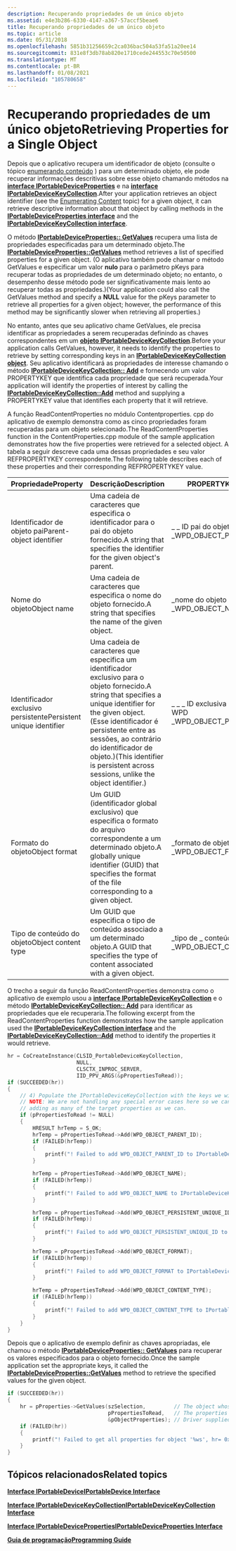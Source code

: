 ```yaml
---
description: Recuperando propriedades de um único objeto
ms.assetid: e4e3b286-6330-4147-a367-57accf5beae6
title: Recuperando propriedades de um único objeto
ms.topic: article
ms.date: 05/31/2018
ms.openlocfilehash: 5851b31256659c2ca036bac504a53fa51a20ee14
ms.sourcegitcommit: 831e8f3db78ab820e1710cede244553c70e50500
ms.translationtype: MT
ms.contentlocale: pt-BR
ms.lasthandoff: 01/08/2021
ms.locfileid: "105780658"
---
```

# <a name="retrieving-properties-for-a-single-object"></a><span data-ttu-id="e0b3b-103">Recuperando propriedades de um único objeto</span><span class="sxs-lookup"><span data-stu-id="e0b3b-103">Retrieving Properties for a Single Object</span></span>

<span data-ttu-id="e0b3b-104">Depois que o aplicativo recupera um identificador de objeto (consulte o tópico [enumerando conteúdo](enumerating-content.md) ) para um determinado objeto, ele pode recuperar informações descritivas sobre esse objeto chamando métodos na [**interface IPortableDeviceProperties**](/windows/desktop/api/portabledeviceapi/nn-portabledeviceapi-iportabledeviceproperties) e na [**interface IPortableDeviceKeyCollection**](iportabledevicekeycollection.md).</span><span class="sxs-lookup"><span data-stu-id="e0b3b-104">After your application retrieves an object identifier (see the [Enumerating Content](enumerating-content.md) topic) for a given object, it can retrieve descriptive information about that object by calling methods in the [**IPortableDeviceProperties interface**](/windows/desktop/api/portabledeviceapi/nn-portabledeviceapi-iportabledeviceproperties) and the [**IPortableDeviceKeyCollection interface**](iportabledevicekeycollection.md).</span></span>

<span data-ttu-id="e0b3b-105">O método [**IPortableDeviceProperties:: GetValues**](/windows/desktop/api/PortableDeviceApi/nf-portabledeviceapi-iportabledeviceproperties-getvalues) recupera uma lista de propriedades especificadas para um determinado objeto.</span><span class="sxs-lookup"><span data-stu-id="e0b3b-105">The [**IPortableDeviceProperties::GetValues**](/windows/desktop/api/PortableDeviceApi/nf-portabledeviceapi-iportabledeviceproperties-getvalues) method retrieves a list of specified properties for a given object.</span></span> <span data-ttu-id="e0b3b-106">(O aplicativo também pode chamar o método GetValues e especificar um valor **nulo** para o parâmetro pKeys para recuperar todas as propriedades de um determinado objeto; no entanto, o desempenho desse método pode ser significativamente mais lento ao recuperar todas as propriedades.)</span><span class="sxs-lookup"><span data-stu-id="e0b3b-106">(Your application could also call the GetValues method and specify a **NULL** value for the pKeys parameter to retrieve all properties for a given object; however, the performance of this method may be significantly slower when retrieving all properties.)</span></span>

<span data-ttu-id="e0b3b-107">No entanto, antes que seu aplicativo chame GetValues, ele precisa identificar as propriedades a serem recuperadas definindo as chaves correspondentes em um [**objeto IPortableDeviceKeyCollection**](iportabledevicekeycollection.md).</span><span class="sxs-lookup"><span data-stu-id="e0b3b-107">Before your application calls GetValues, however, it needs to identify the properties to retrieve by setting corresponding keys in an [**IPortableDeviceKeyCollection object**](iportabledevicekeycollection.md).</span></span> <span data-ttu-id="e0b3b-108">Seu aplicativo identificará as propriedades de interesse chamando o método [**IPortableDeviceKeyCollection:: Add**](iportabledevicekeycollection-add.md) e fornecendo um valor PROPERTYKEY que identifica cada propriedade que será recuperada.</span><span class="sxs-lookup"><span data-stu-id="e0b3b-108">Your application will identify the properties of interest by calling the [**IPortableDeviceKeyCollection::Add**](iportabledevicekeycollection-add.md) method and supplying a PROPERTYKEY value that identifies each property that it will retrieve.</span></span>

<span data-ttu-id="e0b3b-109">A função ReadContentProperties no módulo Contentproperties. cpp do aplicativo de exemplo demonstra como as cinco propriedades foram recuperadas para um objeto selecionado.</span><span class="sxs-lookup"><span data-stu-id="e0b3b-109">The ReadContentProperties function in the ContentProperties.cpp module of the sample application demonstrates how the five properties were retrieved for a selected object.</span></span> <span data-ttu-id="e0b3b-110">A tabela a seguir descreve cada uma dessas propriedades e seu valor REFPROPERTYKEY correspondente.</span><span class="sxs-lookup"><span data-stu-id="e0b3b-110">The following table describes each of these properties and their corresponding REFPROPERTYKEY value.</span></span>



| <span data-ttu-id="e0b3b-111">Propriedade</span><span class="sxs-lookup"><span data-stu-id="e0b3b-111">Property</span></span>                     | <span data-ttu-id="e0b3b-112">Descrição</span><span class="sxs-lookup"><span data-stu-id="e0b3b-112">Description</span></span>                                                                                                                                      | <span data-ttu-id="e0b3b-113">PROPERTYKEY</span><span class="sxs-lookup"><span data-stu-id="e0b3b-113">PROPERTYKEY</span></span>                         |
|------------------------------|--------------------------------------------------------------------------------------------------------------------------------------------------|-------------------------------------|
| <span data-ttu-id="e0b3b-114">Identificador de objeto pai</span><span class="sxs-lookup"><span data-stu-id="e0b3b-114">Parent-object identifier</span></span>     | <span data-ttu-id="e0b3b-115">Uma cadeia de caracteres que especifica o identificador para o pai do objeto fornecido.</span><span class="sxs-lookup"><span data-stu-id="e0b3b-115">A string that specifies the identifier for the given object's parent.</span></span>                                                                            | <span data-ttu-id="e0b3b-116">\_ \_ ID pai do objeto WPD \_</span><span class="sxs-lookup"><span data-stu-id="e0b3b-116">WPD\_OBJECT\_PARENT\_ID</span></span>             |
| <span data-ttu-id="e0b3b-117">Nome do objeto</span><span class="sxs-lookup"><span data-stu-id="e0b3b-117">Object name</span></span>                  | <span data-ttu-id="e0b3b-118">Uma cadeia de caracteres que especifica o nome do objeto fornecido.</span><span class="sxs-lookup"><span data-stu-id="e0b3b-118">A string that specifies the name of the given object.</span></span>                                                                                            | <span data-ttu-id="e0b3b-119">\_nome do objeto WPD \_</span><span class="sxs-lookup"><span data-stu-id="e0b3b-119">WPD\_OBJECT\_NAME</span></span>                   |
| <span data-ttu-id="e0b3b-120">Identificador exclusivo persistente</span><span class="sxs-lookup"><span data-stu-id="e0b3b-120">Persistent unique identifier</span></span> | <span data-ttu-id="e0b3b-121">Uma cadeia de caracteres que especifica um identificador exclusivo para o objeto fornecido.</span><span class="sxs-lookup"><span data-stu-id="e0b3b-121">A string that specifies a unique identifier for the given object.</span></span> <span data-ttu-id="e0b3b-122">(Esse identificador é persistente entre as sessões, ao contrário do identificador de objeto.)</span><span class="sxs-lookup"><span data-stu-id="e0b3b-122">(This identifier is persistent across sessions, unlike the object identifier.)</span></span> | <span data-ttu-id="e0b3b-123">\_ \_ \_ ID exclusiva persistente do objeto WPD \_</span><span class="sxs-lookup"><span data-stu-id="e0b3b-123">WPD\_OBJECT\_PERSISTENT\_UNIQUE\_ID</span></span> |
| <span data-ttu-id="e0b3b-124">Formato do objeto</span><span class="sxs-lookup"><span data-stu-id="e0b3b-124">Object format</span></span>                | <span data-ttu-id="e0b3b-125">Um GUID (identificador global exclusivo) que especifica o formato do arquivo correspondente a um determinado objeto.</span><span class="sxs-lookup"><span data-stu-id="e0b3b-125">A globally unique identifier (GUID) that specifies the format of the file corresponding to a given object.</span></span>                                       | <span data-ttu-id="e0b3b-126">\_formato de objeto WPD \_</span><span class="sxs-lookup"><span data-stu-id="e0b3b-126">WPD\_OBJECT\_FORMAT</span></span>                 |
| <span data-ttu-id="e0b3b-127">Tipo de conteúdo do objeto</span><span class="sxs-lookup"><span data-stu-id="e0b3b-127">Object content type</span></span>          | <span data-ttu-id="e0b3b-128">Um GUID que especifica o tipo de conteúdo associado a um determinado objeto.</span><span class="sxs-lookup"><span data-stu-id="e0b3b-128">A GUID that specifies the type of content associated with a given object.</span></span>                                                                        | <span data-ttu-id="e0b3b-129">\_tipo de \_ conteúdo de objeto WPD \_</span><span class="sxs-lookup"><span data-stu-id="e0b3b-129">WPD\_OBJECT\_CONTENT\_TYPE</span></span>          |



 

<span data-ttu-id="e0b3b-130">O trecho a seguir da função ReadContentProperties demonstra como o aplicativo de exemplo usou a [**interface IPortableDeviceKeyCollection**](iportabledevicekeycollection.md) e o método [**IPortableDeviceKeyCollection:: Add**](iportabledevicekeycollection-add.md) para identificar as propriedades que ele recuperaria.</span><span class="sxs-lookup"><span data-stu-id="e0b3b-130">The following excerpt from the ReadContentProperties function demonstrates how the sample application used the [**IPortableDeviceKeyCollection interface**](iportabledevicekeycollection.md) and the [**IPortableDeviceKeyCollection::Add**](iportabledevicekeycollection-add.md) method to identify the properties it would retrieve.</span></span>


```C++
hr = CoCreateInstance(CLSID_PortableDeviceKeyCollection,
                      NULL,
                      CLSCTX_INPROC_SERVER,
                      IID_PPV_ARGS(&pPropertiesToRead));
if (SUCCEEDED(hr))
{
    // 4) Populate the IPortableDeviceKeyCollection with the keys we wish to read.
    // NOTE: We are not handling any special error cases here so we can proceed with
    // adding as many of the target properties as we can.
    if (pPropertiesToRead != NULL)
    {
        HRESULT hrTemp = S_OK;
        hrTemp = pPropertiesToRead->Add(WPD_OBJECT_PARENT_ID);
        if (FAILED(hrTemp))
        {
            printf("! Failed to add WPD_OBJECT_PARENT_ID to IPortableDeviceKeyCollection, hr= 0x%lx\n", hrTemp);
        }

        hrTemp = pPropertiesToRead->Add(WPD_OBJECT_NAME);
        if (FAILED(hrTemp))
        {
            printf("! Failed to add WPD_OBJECT_NAME to IPortableDeviceKeyCollection, hr= 0x%lx\n", hrTemp);
        }

        hrTemp = pPropertiesToRead->Add(WPD_OBJECT_PERSISTENT_UNIQUE_ID);
        if (FAILED(hrTemp))
        {
            printf("! Failed to add WPD_OBJECT_PERSISTENT_UNIQUE_ID to IPortableDeviceKeyCollection, hr= 0x%lx\n", hrTemp);
        }

        hrTemp = pPropertiesToRead->Add(WPD_OBJECT_FORMAT);
        if (FAILED(hrTemp))
        {
            printf("! Failed to add WPD_OBJECT_FORMAT to IPortableDeviceKeyCollection, hr= 0x%lx\n", hrTemp);
        }

        hrTemp = pPropertiesToRead->Add(WPD_OBJECT_CONTENT_TYPE);
        if (FAILED(hrTemp))
        {
            printf("! Failed to add WPD_OBJECT_CONTENT_TYPE to IPortableDeviceKeyCollection, hr= 0x%lx\n", hrTemp);
        }
    }
}
```



<span data-ttu-id="e0b3b-131">Depois que o aplicativo de exemplo definir as chaves apropriadas, ele chamou o método [**IPortableDeviceProperties:: GetValues**](/windows/desktop/api/PortableDeviceApi/nf-portabledeviceapi-iportabledeviceproperties-getvalues) para recuperar os valores especificados para o objeto fornecido.</span><span class="sxs-lookup"><span data-stu-id="e0b3b-131">Once the sample application set the appropriate keys, it called the [**IPortableDeviceProperties::GetValues**](/windows/desktop/api/PortableDeviceApi/nf-portabledeviceapi-iportabledeviceproperties-getvalues) method to retrieve the specified values for the given object.</span></span>


```C++
if (SUCCEEDED(hr))
{
    hr = pProperties->GetValues(szSelection,         // The object whose properties we are reading
                                pPropertiesToRead,   // The properties we want to read
                                &pObjectProperties); // Driver supplied property values for the specified object
    if (FAILED(hr))
    {
        printf("! Failed to get all properties for object '%ws', hr= 0x%lx\n", szSelection, hr);
    }
}
```



## <a name="related-topics"></a><span data-ttu-id="e0b3b-132">Tópicos relacionados</span><span class="sxs-lookup"><span data-stu-id="e0b3b-132">Related topics</span></span>

<dl> <dt>

[<span data-ttu-id="e0b3b-133">**Interface IPortableDevice**</span><span class="sxs-lookup"><span data-stu-id="e0b3b-133">**IPortableDevice Interface**</span></span>](/windows/desktop/api/PortableDeviceApi/nn-portabledeviceapi-iportabledevice)
</dt> <dt>

[<span data-ttu-id="e0b3b-134">**Interface IPortableDeviceKeyCollection**</span><span class="sxs-lookup"><span data-stu-id="e0b3b-134">**IPortableDeviceKeyCollection Interface**</span></span>](iportabledevicekeycollection.md)
</dt> <dt>

[<span data-ttu-id="e0b3b-135">**Interface IPortableDeviceProperties**</span><span class="sxs-lookup"><span data-stu-id="e0b3b-135">**IPortableDeviceProperties Interface**</span></span>](/windows/desktop/api/portabledeviceapi/nn-portabledeviceapi-iportabledeviceproperties)
</dt> <dt>

[<span data-ttu-id="e0b3b-136">**Guia de programação**</span><span class="sxs-lookup"><span data-stu-id="e0b3b-136">**Programming Guide**</span></span>](programming-guide.md)
</dt> </dl>

 

 



